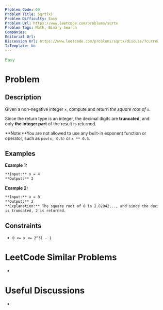 ```yaml
---
Problem Code: 69
Problem Title: Sqrt(x)
Problem Difficulty: Easy
Problem Url: https://www.leetcode.com/problems/sqrtx
Problem Tags: Math, Binary Search
Companies: 
Editorial Url: 
Discussion Url: https://www.leetcode.com/problems/sqrtx/discuss/?currentPage=1&orderBy=hot&query=
IsTemplate: No
---
```


<span style="color: rgb(67, 160, 71);">Easy</span>

# Problem

## Description

Given a non-negative integer `x`, compute and return *the square root of* `x`.

Since the return type is an integer, the decimal digits are **truncated**, and 
only **the integer part** of the result is returned.

**Note:**You are not allowed to use any built-in exponent function or operator, 
such as `pow(x, 0.5)` or `x ** 0.5`.


## Examples 

**Example 1:**

```markdown
**Input:** x = 4
**Output:** 2
```

**Example 2:**

```markdown
**Input:** x = 8
**Output:** 2
**Explanation:** The square root of 8 is 2.82842..., and since the decimal part 
is truncated, 2 is returned.
```

## Constraints

* `0 <= x <= 2^31 - 1`

# LeetCode Similar Problems

- []()

# Useful Discussions

- []()
